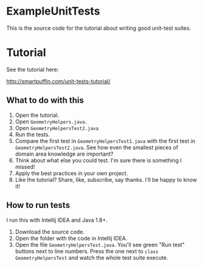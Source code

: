 # ExampleUnitTests

This is the source code for the tutorial about writing good unit-test suites.

# Tutorial

See the tutorial here:

http://smartpuffin.com/unit-tests-tutorial/


## What to do with this
1. Open the tutorial.
1. Open `GeometryHelpers.java`.
1. Open `GeometryHelpersTest2.java`
1. Run the tests.
1. Compare the first test in `GeometryHelpersTest1.java` with the first test in `GeometryHelpersTest2.java`. See how even the smallest pieces of domain area knowledge are important?
1. Think about what else you could test. I'm sure there is something I missed!
1. Apply the best practices in your own project.
1. Like the tutorial? Share, like, subscribe, say thanks. I'll be happy to know it!

## How to run tests
I run this with Intellij IDEA and Java 1.8+.
1. Download the source code.
2. Open the folder with the code in Intellij IDEA.
3. Open the file `GeometryHelpersTest.java`. You'll see green "Run test" buttons next to line numbers. Press the one next to `class GeometryHelpersTest` and watch the whole test suite execute.
